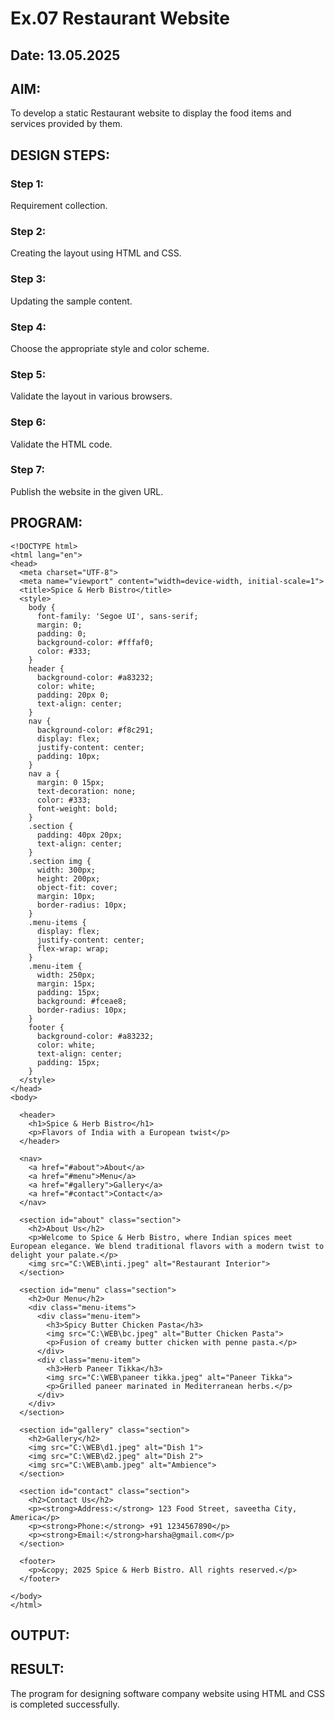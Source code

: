 # Ex.07 Restaurant Website
## Date: 13.05.2025

## AIM:
To develop a static Restaurant website to display the food items and services provided by them.

## DESIGN STEPS:

### Step 1:
Requirement collection.

### Step 2:
Creating the layout using HTML and CSS.

### Step 3:
Updating the sample content.

### Step 4:
Choose the appropriate style and color scheme.

### Step 5:
Validate the layout in various browsers.

### Step 6:
Validate the HTML code.

### Step 7:
Publish the website in the given URL.

## PROGRAM:

```
<!DOCTYPE html>
<html lang="en">
<head>
  <meta charset="UTF-8">
  <meta name="viewport" content="width=device-width, initial-scale=1">
  <title>Spice & Herb Bistro</title>
  <style>
    body {
      font-family: 'Segoe UI', sans-serif;
      margin: 0;
      padding: 0;
      background-color: #fffaf0;
      color: #333;
    }
    header {
      background-color: #a83232;
      color: white;
      padding: 20px 0;
      text-align: center;
    }
    nav {
      background-color: #f8c291;
      display: flex;
      justify-content: center;
      padding: 10px;
    }
    nav a {
      margin: 0 15px;
      text-decoration: none;
      color: #333;
      font-weight: bold;
    }
    .section {
      padding: 40px 20px;
      text-align: center;
    }
    .section img {
      width: 300px;
      height: 200px;
      object-fit: cover;
      margin: 10px;
      border-radius: 10px;
    }
    .menu-items {
      display: flex;
      justify-content: center;
      flex-wrap: wrap;
    }
    .menu-item {
      width: 250px;
      margin: 15px;
      padding: 15px;
      background: #fceae8;
      border-radius: 10px;
    }
    footer {
      background-color: #a83232;
      color: white;
      text-align: center;
      padding: 15px;
    }
  </style>
</head>
<body>

  <header>
    <h1>Spice & Herb Bistro</h1>
    <p>Flavors of India with a European twist</p>
  </header>

  <nav>
    <a href="#about">About</a>
    <a href="#menu">Menu</a>
    <a href="#gallery">Gallery</a>
    <a href="#contact">Contact</a>
  </nav>

  <section id="about" class="section">
    <h2>About Us</h2>
    <p>Welcome to Spice & Herb Bistro, where Indian spices meet European elegance. We blend traditional flavors with a modern twist to delight your palate.</p>
    <img src="C:\WEB\inti.jpeg" alt="Restaurant Interior">
  </section>

  <section id="menu" class="section">
    <h2>Our Menu</h2>
    <div class="menu-items">
      <div class="menu-item">
        <h3>Spicy Butter Chicken Pasta</h3>
        <img src="C:\WEB\bc.jpeg" alt="Butter Chicken Pasta">
        <p>Fusion of creamy butter chicken with penne pasta.</p>
      </div>
      <div class="menu-item">
        <h3>Herb Paneer Tikka</h3>
        <img src="C:\WEB\paneer tikka.jpeg" alt="Paneer Tikka">
        <p>Grilled paneer marinated in Mediterranean herbs.</p>
      </div>
    </div>
  </section>

  <section id="gallery" class="section">
    <h2>Gallery</h2>
    <img src="C:\WEB\d1.jpeg" alt="Dish 1">
    <img src="C:\WEB\d2.jpeg" alt="Dish 2">
    <img src="C:\WEB\amb.jpeg" alt="Ambience">
  </section>

  <section id="contact" class="section">
    <h2>Contact Us</h2>
    <p><strong>Address:</strong> 123 Food Street, saveetha City, America</p>
    <p><strong>Phone:</strong> ‪+91 1234567890‬</p>
    <p><strong>Email:</strong>harsha@gmail.com</p>
  </section>

  <footer>
    <p>&copy; 2025 Spice & Herb Bistro. All rights reserved.</p>
  </footer>

</body>
</html>
```
## OUTPUT:


## RESULT:
The program for designing software company website using HTML and CSS is completed successfully.
